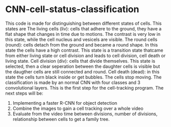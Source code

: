 # CNN-cell-status-classification
This code is made for distinguishing between different states of cells. This states are 
The living cells (liv): cells that adhere to the ground, they have a flat shape that changes in time due to motions. The contrast is very low in this state, while the cell nucleus and vesicels are visible. 
The round cells (round): cells detach from the ground and became a round shape. In this state the cells have a high contrast. This state is a transition state thatcame from either living state or cell division and leads to cell division, cell death or living state.
Cell division (div): cells that divide themselves. This state is selected, then a clear seperation between the daughter cells is visible but the daugther cells are still connected and round.
Cell death (dead): in this state the cells turn black inside or get bubbles. The cells stop moving.
The classification is made by an normal CNN with four classes and 3 convolutional layers.
This is the first step for the cell-tracking program. The next steps will be:
1. Implementing a faster R-CNN for object detection
2. Combine the images to gain a cell tracking over a whole video
3. Evaluate from the video time between divisions, number of divisions, relationship between  cells to get a family tree.

